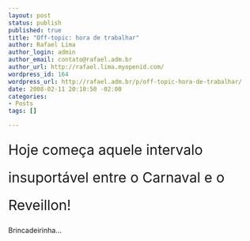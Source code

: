 ```yaml
--- 
layout: post
status: publish
published: true
title: "Off-topic: hora de trabalhar"
author: Rafael Lima
author_login: admin
author_email: contato@rafael.adm.br
author_url: http://rafael.lima.myopenid.com/
wordpress_id: 164
wordpress_url: http://rafael.adm.br/p/off-topic-hora-de-trabalhar/
date: 2008-02-11 20:10:50 -02:00
categories: 
- Posts
tags: []

---
```

<span style="font-size: 2em; line-height: 2em">Hoje começa aquele intervalo insuportável entre o Carnaval e o Reveillon!</span>

Brincadeirinha...
